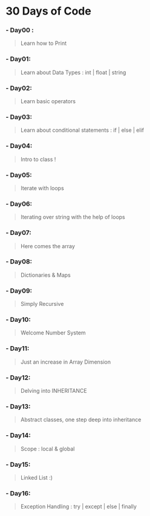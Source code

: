 # 30 Days of Code
### - Day00 : 
> Learn how to Print
### - Day01:
> Learn about Data Types : int | float | string
### - Day02:
> Learn basic operators
### - Day03:
> Learn about conditional statements : if | else | elif
### - Day04:
> Intro to class !
### - Day05:
> Iterate with loops
### - Day06:
> Iterating over string with the help of loops
### - Day07:
> Here comes the array
### - Day08:
> Dictionaries & Maps
### - Day09:
> Simply Recursive
### - Day10:
> Welcome Number System
### - Day11:
> Just an increase in Array Dimension
### - Day12:
> Delving into INHERITANCE
### - Day13:
> Abstract classes, one step deep into inheritance
### - Day14:
> Scope : local & global
### - Day15:
> Linked List :)
### - Day16:
> Exception Handling : try | except | else | finally
